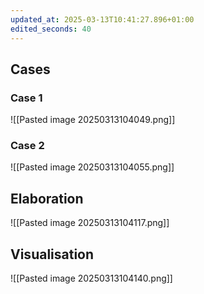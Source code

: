 ```yaml
---
updated_at: 2025-03-13T10:41:27.896+01:00
edited_seconds: 40
---
```

## Cases

### Case 1
![[Pasted image 20250313104049.png]]
### Case 2
![[Pasted image 20250313104055.png]]

## Elaboration
![[Pasted image 20250313104117.png]]

## Visualisation
![[Pasted image 20250313104140.png]]
